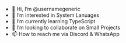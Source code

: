 - 👋 Hi, I’m @usernamegeneric
- 👀 I’m interested in System Lanuages
- 🌱 I’m currently learning TypeScript
- 💞️ I’m looking to collaborate on Small Projects
- 📫 How to reach me via Discord & WhatsApp
